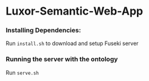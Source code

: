 # Luxor-Semantic-Web-App

### Installing Dependencies:
Run `install.sh` to download and setup Fuseki server

### Running the server with the ontology
Run `serve.sh`
